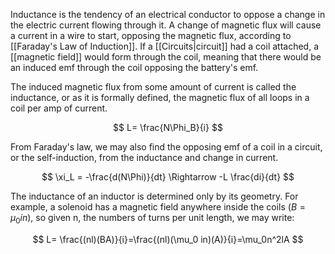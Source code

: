 Inductance is the tendency of an electrical conductor to oppose a change in the electric current flowing through it. A change of magnetic flux will cause a current in a wire to start, opposing the magnetic flux, according to [[Faraday's Law of Induction]]. If a [[Circuits|circuit]] had a coil attached, a [[magnetic field]] would form through the coil, meaning that there would be an induced emf through the coil opposing the battery's emf. 

The induced magnetic flux from some amount of current is called the inductance, or as it is formally defined, the magnetic flux of all loops in a coil per amp of current.

$$
L= \frac{N\Phi_B}{i}
$$

From Faraday's law, we may also find the opposing emf of a coil in a circuit, or the self-induction, from the inductance and change in current.

$$
\xi_L = -\frac{d(N\Phi)}{dt} \Rightarrow -L \frac{di}{dt}
$$

The inductance of an inductor is determined only by its geometry. For example, a solenoid has a magnetic field anywhere inside the coils ($B = \mu_0in$), so given n, the numbers of turns per unit length, we may write:

$$
L= \frac{(nl)(BA)}{i}=\frac{(nl)(\mu_0 in)(A)}{i}=\mu_0n^2lA
$$
